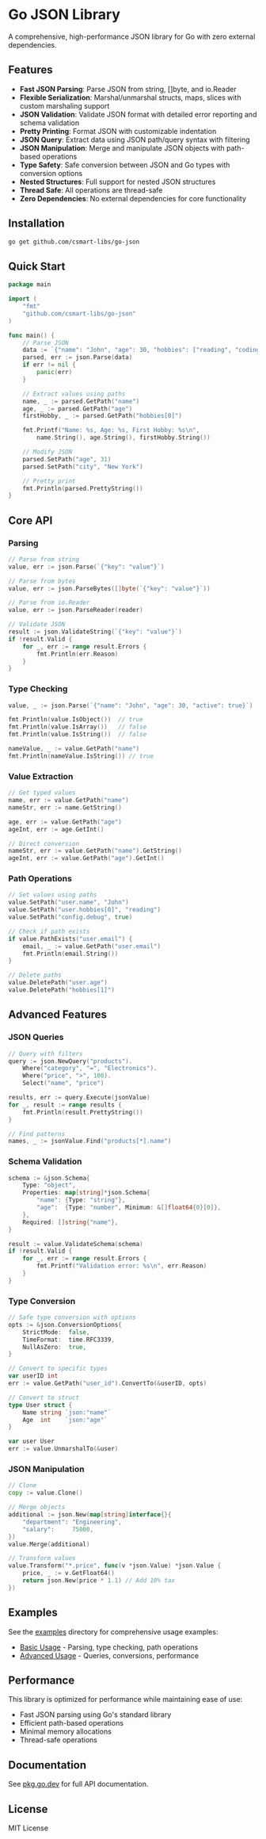 # Go JSON Library

A comprehensive, high-performance JSON library for Go with zero external dependencies.

## Features

- **Fast JSON Parsing**: Parse JSON from string, []byte, and io.Reader
- **Flexible Serialization**: Marshal/unmarshal structs, maps, slices with custom marshaling support
- **JSON Validation**: Validate JSON format with detailed error reporting and schema validation
- **Pretty Printing**: Format JSON with customizable indentation
- **JSON Query**: Extract data using JSON path/query syntax with filtering
- **JSON Manipulation**: Merge and manipulate JSON objects with path-based operations
- **Type Safety**: Safe conversion between JSON and Go types with conversion options
- **Nested Structures**: Full support for nested JSON structures
- **Thread Safe**: All operations are thread-safe
- **Zero Dependencies**: No external dependencies for core functionality

## Installation

```bash
go get github.com/csmart-libs/go-json
```

## Quick Start

```go
package main

import (
    "fmt"
    "github.com/csmart-libs/go-json"
)

func main() {
    // Parse JSON
    data := `{"name": "John", "age": 30, "hobbies": ["reading", "coding"]}`
    parsed, err := json.Parse(data)
    if err != nil {
        panic(err)
    }

    // Extract values using paths
    name, _ := parsed.GetPath("name")
    age, _ := parsed.GetPath("age")
    firstHobby, _ := parsed.GetPath("hobbies[0]")

    fmt.Printf("Name: %s, Age: %s, First Hobby: %s\n",
        name.String(), age.String(), firstHobby.String())

    // Modify JSON
    parsed.SetPath("age", 31)
    parsed.SetPath("city", "New York")

    // Pretty print
    fmt.Println(parsed.PrettyString())
}
```

## Core API

### Parsing

```go
// Parse from string
value, err := json.Parse(`{"key": "value"}`)

// Parse from bytes
value, err := json.ParseBytes([]byte(`{"key": "value"}`))

// Parse from io.Reader
value, err := json.ParseReader(reader)

// Validate JSON
result := json.ValidateString(`{"key": "value"}`)
if !result.Valid {
    for _, err := range result.Errors {
        fmt.Println(err.Reason)
    }
}
```

### Type Checking

```go
value, _ := json.Parse(`{"name": "John", "age": 30, "active": true}`)

fmt.Println(value.IsObject())  // true
fmt.Println(value.IsArray())   // false
fmt.Println(value.IsString())  // false

nameValue, _ := value.GetPath("name")
fmt.Println(nameValue.IsString()) // true
```

### Value Extraction

```go
// Get typed values
name, err := value.GetPath("name")
nameStr, err := name.GetString()

age, err := value.GetPath("age")
ageInt, err := age.GetInt()

// Direct conversion
nameStr, err := value.GetPath("name").GetString()
ageInt, err := value.GetPath("age").GetInt()
```

### Path Operations

```go
// Set values using paths
value.SetPath("user.name", "John")
value.SetPath("user.hobbies[0]", "reading")
value.SetPath("config.debug", true)

// Check if path exists
if value.PathExists("user.email") {
    email, _ := value.GetPath("user.email")
    fmt.Println(email.String())
}

// Delete paths
value.DeletePath("user.age")
value.DeletePath("hobbies[1]")
```

## Advanced Features

### JSON Queries

```go
// Query with filters
query := json.NewQuery("products").
    Where("category", "=", "Electronics").
    Where("price", ">", 100).
    Select("name", "price")

results, err := query.Execute(jsonValue)
for _, result := range results {
    fmt.Println(result.PrettyString())
}

// Find patterns
names, _ := jsonValue.Find("products[*].name")
```

### Schema Validation

```go
schema := &json.Schema{
    Type: "object",
    Properties: map[string]*json.Schema{
        "name": {Type: "string"},
        "age":  {Type: "number", Minimum: &[]float64{0}[0]},
    },
    Required: []string{"name"},
}

result := value.ValidateSchema(schema)
if !result.Valid {
    for _, err := range result.Errors {
        fmt.Printf("Validation error: %s\n", err.Reason)
    }
}
```

### Type Conversion

```go
// Safe type conversion with options
opts := &json.ConversionOptions{
    StrictMode:  false,
    TimeFormat:  time.RFC3339,
    NullAsZero:  true,
}

// Convert to specific types
var userID int
err := value.GetPath("user_id").ConvertTo(&userID, opts)

// Convert to struct
type User struct {
    Name string `json:"name"`
    Age  int    `json:"age"`
}

var user User
err := value.UnmarshalTo(&user)
```

### JSON Manipulation

```go
// Clone
copy := value.Clone()

// Merge objects
additional := json.New(map[string]interface{}{
    "department": "Engineering",
    "salary":     75000,
})
value.Merge(additional)

// Transform values
value.Transform("*.price", func(v *json.Value) *json.Value {
    price, _ := v.GetFloat64()
    return json.New(price * 1.1) // Add 10% tax
})
```

## Examples

See the [examples](./examples/) directory for comprehensive usage examples:

- [Basic Usage](./examples/basic_usage.go) - Parsing, type checking, path operations
- [Advanced Usage](./examples/advanced_usage.go) - Queries, conversions, performance

## Performance

This library is optimized for performance while maintaining ease of use:

- Fast JSON parsing using Go's standard library
- Efficient path-based operations
- Minimal memory allocations
- Thread-safe operations

## Documentation

See [pkg.go.dev](https://pkg.go.dev/github.com/csmart-libs/go-json) for full API documentation.

## License

MIT License
